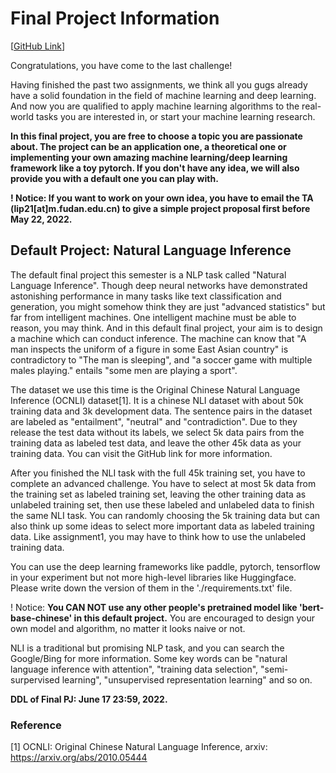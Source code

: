 # Final Project Information
[[GitHub Link](https://github.com/dasepli/PRML-Spring22-FDU/tree/main/final-pj)]

Congratulations, you have come to the last challenge!

Having finished the past two assignments, we think all you gugs already have a solid foundation in the field of machine learning and deep learning. And now you are qualified to apply machine learning algorithms to the real-world tasks you are interested in, or start your machine learning research.

**In this final project, you are free to choose a topic you are passionate about. The project can be an application one, a theoretical one or implementing your own amazing machine learning/deep learning framework like a toy pytorch. If you don't have any idea, we will also provide you with a default one you can play with.**

**! Notice: If you want to work on your own idea, you have to email the TA (lip21[at]m.fudan.edu.cn) to give a simple project proposal first before May 22, 2022.**

## Default Project: Natural Language Inference

The default final project this semester is a NLP task called "Natural Language Inference". Though deep neural networks have demonstrated astonishing performance in many tasks like text classification and generation, you might somehow think they are just "advanced statistics" but far from intelligent machines. One intelligent machine must be able to reason, you may think. And in this default final project, your aim is to design a machine which can conduct inference. The machine can know that "A man inspects the uniform of a figure in some East Asian country" is contradictory to "The man is sleeping", and "a soccer game with multiple males playing." entails "some men are playing a sport".

The dataset we use this time is the Original Chinese Natural Language Inference (OCNLI) dataset[1]. It is a chinese NLI dataset with about 50k training data and 3k development data. The sentence pairs in the dataset are labeled as "entailment", "neutral" and "contradiction". Due to they release the test data without its labels, we select 5k data pairs from the training data as labeled test data, and leave the other 45k data as your training data. You can visit the GitHub link for more information.

After you finished the NLI task with the full 45k training set, you have to complete an advanced challenge. You have to select at most 5k data from the training set as labeled training set, leaving the other training data as unlabeled training set, then use these labeled and unlabeled data to finish the same NLI task. You can randomly choosing the 5k training data but can also think up some ideas to select more important data as labeled training data. Like assignment1, you may have to think how to use the unlabeled training data.

You can use the deep learning frameworks like paddle, pytorch, tensorflow in your experiment but not more high-level libraries like Huggingface. Please write down the version of them in the './requirements.txt' file.

! Notice: **You CAN NOT use any other people's pretrained model like 'bert-base-chinese' in this default project.** You are encouraged to design your own model and algorithm, no matter it looks naive or not.

NLI is a traditional but promising NLP task, and you can search the Google/Bing for more information. Some key words can be "natural language inference with attention", "training data selection", "semi-surpervised learning", "unsupervised representation learning" and so on.


**DDL of Final PJ: June 17 23:59, 2022.**

### Reference
[1] OCNLI: Original Chinese Natural Language Inference, arxiv: https://arxiv.org/abs/2010.05444
